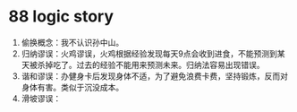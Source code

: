 # 88 logic story

1. 偷换概念：我不认识孙中山。
2. 归纳谬误：火鸡谬误，火鸡根据经验发现每天9点会收到进食，不能预测到某天被杀掉吃了。过去的经验不能用来预测未来。归纳法容易出现错误。
3. 谐和谬误：办健身卡后发现身体不适，为了避免浪费卡费，坚持锻炼，反而对身体有害。类似于沉没成本。
4. 滑坡谬误：